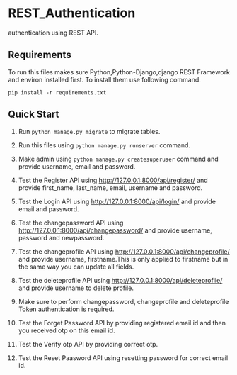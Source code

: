 # REST_Authentication
authentication using REST API.

## Requirements

To run this files makes sure Python,Python-Django,django REST Framework and environ installed first. To install them use following command.

``pip install -r requirements.txt``

## Quick Start

1. Run ``python manage.py migrate`` to migrate tables.

2. Run this files using ``python manage.py runserver`` command.

3. Make admin using ``python manage.py createsuperuser`` command and provide username, 
   email and password.

4. Test the Register API using http://127.0.0.1:8000/api/register/ and provide first_name, last_name,
   email, username and password.

5. Test the Login API using http://127.0.0.1:8000/api/login/ and provide email and password.

6. Test the changepassword API using http://127.0.0.1:8000/api/changepassword/ and provide username,
   password and newpassword.

7. Test the changeprofile API using http://127.0.0.1:8000/api/changeprofile/ and provide username,
   firstname.This is only applied to firstname but in the same way you can update all fields.

8. Test the deleteprofile API using http://127.0.0.1:8000/api/deleteprofile/ and provide username
   to delete profile.

9. Make sure to perform changepassword, changeprofile and deleteprofile Token authentication is required.

10. Test the Forget Password API by providing registered email id and then you received otp on
   this email id.

11. Test the Verify otp API by providing correct otp.

12. Test the Reset Paasword API using resetting password for correct email id.